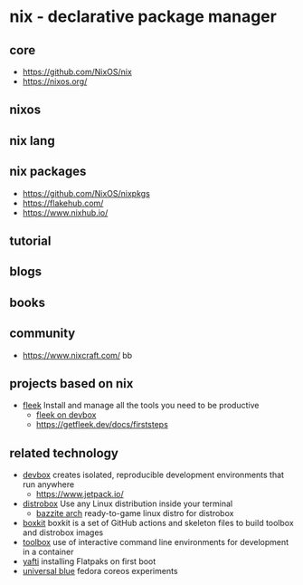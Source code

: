 # nix - declarative package manager

## core

* https://github.com/NixOS/nix
* https://nixos.org/

## nixos

## nix lang

## nix packages

* https://github.com/NixOS/nixpkgs
* https://flakehub.com/
* https://www.nixhub.io/

## tutorial

## blogs

## books



## community

* https://www.nixcraft.com/ bb


## projects based on nix

* [fleek](https://getfleek.dev/) Install and manage all the tools you need to be productive
  + [fleek on devbox](https://getfleek.dev/docs/devbox)
  + https://getfleek.dev/docs/firststeps

## related technology

* [devbox](https://www.jetpack.io/devbox/) creates isolated, reproducible development environments that run anywhere
  + https://www.jetpack.io/
* [distrobox](https://github.com/89luca89/distrobox) Use any Linux distribution inside your terminal
  + [bazzite arch](https://github.com/ublue-os/bazzite-arch) ready-to-game linux distro for distrobox
* [boxkit](https://github.com/ublue-os/boxkit) boxkit is a set of GitHub actions and skeleton files to build toolbox and distrobox images
* [toolbox](https://github.com/containers/toolbox) use of interactive command line environments for development in a container
* [yafti](https://github.com/ublue-os/yafti) installing Flatpaks on first boot
* [universal blue](https://github.com/ublue-os) fedora coreos experiments
